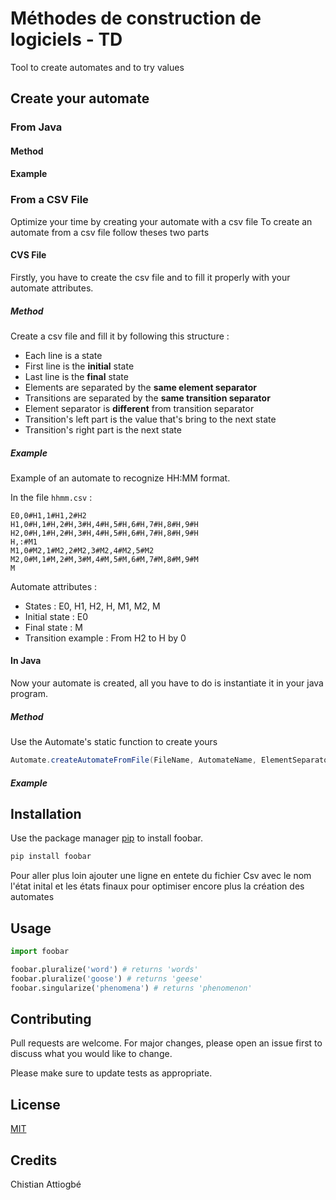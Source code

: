 # Méthodes de construction de logiciels - TD

Tool to create automates and to try values 

## Create your automate
### From Java
#### Method
#### Example
### From a CSV File

Optimize your time by creating your automate with a csv file
To create an automate from a csv file follow theses two parts 
#### CVS File

Firstly, you have to create the csv file and to fill it properly with your automate attributes.

##### Method

Create a csv file and fill it by following this structure :

* Each line is a state
* First line is the **initial** state
* Last line is the **final** state
* Elements are separated by the **same element separator**
* Transitions are separated by the **same transition separator**
* Element separator is **different** from transition separator
* Transition's left part is the value that's bring to the next state
* Transition's right part is the next state

##### Example

Example of an automate to recognize HH:MM format.

In the file ``` hhmm.csv ``` :
```csv
E0,0#H1,1#H1,2#H2
H1,0#H,1#H,2#H,3#H,4#H,5#H,6#H,7#H,8#H,9#H
H2,0#H,1#H,2#H,3#H,4#H,5#H,6#H,7#H,8#H,9#H
H,:#M1
M1,0#M2,1#M2,2#M2,3#M2,4#M2,5#M2
M2,0#M,1#M,2#M,3#M,4#M,5#M,6#M,7#M,8#M,9#M
M
```
Automate attributes :
* States : E0, H1, H2, H, M1, M2, M
* Initial state : E0
* Final state : M
* Transition example : From H2 to H by 0

#### In Java

Now your automate is created, all you have to do is instantiate it in your java program.

##### Method

Use the Automate's static function to create yours
```java
Automate.createAutomateFromFile(FileName, AutomateName, ElementSeparator, TransitionSeparator);
```

##### Example



## Installation

Use the package manager [pip](https://pip.pypa.io/en/stable/) to install foobar.

```bash
pip install foobar
```

Pour aller plus loin
ajouter une ligne en entete du fichier Csv avec le nom l'état inital et les états finaux pour optimiser encore plus la création des automates 

## Usage

```python
import foobar

foobar.pluralize('word') # returns 'words'
foobar.pluralize('goose') # returns 'geese'
foobar.singularize('phenomena') # returns 'phenomenon'
```

## Contributing
Pull requests are welcome. For major changes, please open an issue first to discuss what you would like to change.

Please make sure to update tests as appropriate.

## License
[MIT](https://choosealicense.com/licenses/mit/)

## Credits
Chistian Attiogbé